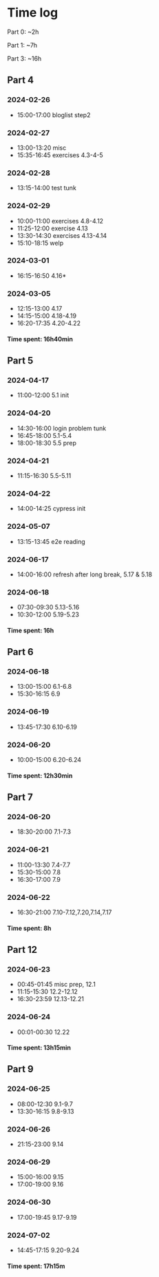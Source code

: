 # Time log

Part 0: ~2h

Part 1: ~7h

Part 3: ~16h

## Part 4

### 2024-02-26

- 15:00-17:00     bloglist step2

### 2024-02-27

- 13:00-13:20     misc
- 15:35-16:45     exercises 4.3-4-5

### 2024-02-28

- 13:15-14:00     test tunk

### 2024-02-29

- 10:00-11:00     exercises 4.8-4.12
- 11:25-12:00     exercise 4.13
- 13:30-14:30     exercises 4.13-4.14
- 15:10-18:15     welp

### 2024-03-01

- 16:15-16:50     4.16*

### 2024-03-05

- 12:15-13:00     4.17
- 14:15-15:00     4.18-4.19
- 16:20-17:35     4.20-4.22

#### Time spent: 16h40min

## Part 5

### 2024-04-17

- 11:00-12:00   5.1 init

### 2024-04-20

- 14:30-16:00   login problem tunk
- 16:45-18:00   5.1-5.4
- 18:00-18:30   5.5 prep

### 2024-04-21

- 11:15-16:30   5.5-5.11

### 2024-04-22

- 14:00-14:25   cypress init

### 2024-05-07

- 13:15-13:45   e2e reading

### 2024-06-17

- 14:00-16:00   refresh after long break, 5.17 & 5.18

### 2024-06-18

- 07:30-09:30   5.13-5.16
- 10:30-12:00   5.19-5.23

#### Time spent: 16h

## Part 6

### 2024-06-18

- 13:00-15:00   6.1-6.8
- 15:30-16:15   6.9

### 2024-06-19

- 13:45-17:30   6.10-6.19

### 2024-06-20

- 10:00-15:00   6.20-6.24

#### Time spent: 12h30min

## Part 7

### 2024-06-20

- 18:30-20:00   7.1-7.3

### 2024-06-21

- 11:00-13:30   7.4-7.7
- 15:30-15:00   7.8
- 16:30-17:00   7.9

### 2024-06-22

- 16:30-21:00   7.10-7.12,7.20,7.14,7.17

#### Time spent: 8h

## Part 12

### 2024-06-23

- 00:45-01:45   misc prep, 12.1
- 11:15-15:30   12.2-12.12
- 16:30-23:59   12.13-12.21

### 2024-06-24

- 00:01-00:30   12.22

#### Time spent: 13h15min

## Part 9

### 2024-06-25

- 08:00-12:30   9.1-9.7
- 13:30-16:15   9.8-9.13

### 2024-06-26

- 21:15-23:00   9.14

### 2024-06-29

- 15:00-16:00   9.15
- 17:00-19:00   9.16

### 2024-06-30

- 17:00-19:45   9.17-9.19

### 2024-07-02

- 14:45-17:15   9.20-9.24

#### Time spent: 17h15m

